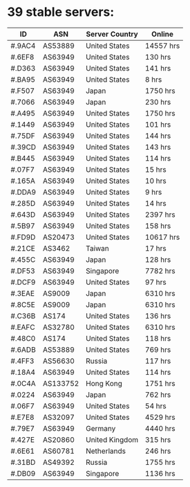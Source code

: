 # 39 stable servers:

| ID | ASN | Server Country | Online |
| ------ | ------ | ------ | ------ |
| #.9AC4 | AS53889 | United States | 14557 hrs |
| #.6EF8 | AS63949 | United States | 130 hrs |
| #.D363 | AS63949 | United States | 141 hrs |
| #.BA95 | AS63949 | United States | 8 hrs |
| #.F507 | AS63949 | Japan | 1750 hrs |
| #.7066 | AS63949 | Japan | 230 hrs |
| #.A495 | AS63949 | United States | 1750 hrs |
| #.1449 | AS63949 | United States | 101 hrs |
| #.75DF | AS63949 | United States | 144 hrs |
| #.39CD | AS63949 | United States | 143 hrs |
| #.B445 | AS63949 | United States | 114 hrs |
| #.07F7 | AS63949 | United States | 15 hrs |
| #.165A | AS63949 | United States | 10 hrs |
| #.DDA9 | AS63949 | United States | 9 hrs |
| #.285D | AS63949 | United States | 14 hrs |
| #.643D | AS63949 | United States | 2397 hrs |
| #.5B97 | AS63949 | United States | 158 hrs |
| #.FD9D | AS20473 | United States | 10617 hrs |
| #.21CE | AS3462 | Taiwan | 17 hrs |
| #.455C | AS63949 | Japan | 128 hrs |
| #.DF53 | AS63949 | Singapore | 7782 hrs |
| #.DCF9 | AS63949 | United States | 97 hrs |
| #.3EAE | AS9009 | Japan | 6310 hrs |
| #.8C5E | AS9009 | Japan | 6310 hrs |
| #.C36B | AS174 | United States | 136 hrs |
| #.EAFC | AS32780 | United States | 6310 hrs |
| #.48C0 | AS174 | United States | 118 hrs |
| #.6ADB | AS53889 | United States | 769 hrs |
| #.4FF3 | AS56630 | Russia | 117 hrs |
| #.18A4 | AS63949 | United States | 114 hrs |
| #.0C4A | AS133752 | Hong Kong | 1751 hrs |
| #.0224 | AS63949 | Japan | 762 hrs |
| #.06F7 | AS63949 | United States | 54 hrs |
| #.E7E8 | AS32097 | United States | 4529 hrs |
| #.79E7 | AS63949 | Germany | 4440 hrs |
| #.427E | AS20860 | United Kingdom | 315 hrs |
| #.6E61 | AS60781 | Netherlands | 246 hrs |
| #.31BD | AS49392 | Russia | 1755 hrs |
| #.DB09 | AS63949 | Singapore | 1136 hrs |

